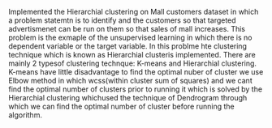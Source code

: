 Implemented the Hierarchial clustering on Mall customers dataset in which a problem statemtn is to identify and the customers so that 
targeted advertismenet can be run on them so that sales of mall increases.
This problem is the exmaple of the unsupervised learning in which there is no dependent variable or the target variable. 
In this problme hte clustering technique which is known as Hierarchial clusteris implemented. 
There are mainly 2 typesof clustering technque: K-means and Hierarchial clustering.
K-means have little disadvantage to find the optimal nuber of cluster we use Elbow method in which wcss(within cluster sum of squares) and we cant find the optimal 
number of clusters prior to running it which is solved by the Hierarchial clustering whichused the technique of Dendrogram through which we can find the optimal number of cluster 
before running the algorithm. 
